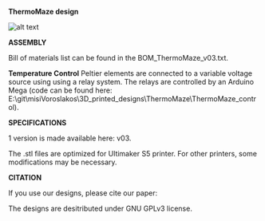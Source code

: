**ThermoMaze design**

![alt text](https://github.com/misiVoroslakos/3D_printed_designs/blob/main/ThermoMaze/ThermoMaze\ThermoMaze_v03.png)

**ASSEMBLY**

Bill of materials list can be found in the BOM_ThermoMaze_v03.txt.


**Temperature Control**
Peltier elements are connected to a variable voltage source using using a relay system. The relays are controlled by an Arduino Mega (code can be found here: E:\git\misiVoroslakos\3D_printed_designs\ThermoMaze\ThermoMaze_control).


**SPECIFICATIONS**

1 version is made available here: v03.

The .stl files are optimized for Ultimaker S5 printer. For other printers, some modifications may be necessary.


**CITATION**

If you use our designs, please cite our paper:


The designs are desitributed under GNU GPLv3 license.
